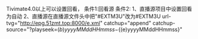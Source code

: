 



Tivimate4.0以上可以设置回看，
条件1:回看源
条件2:  1、直播源项目中设置回看为自动
        2、直播源在直播源文件头中把"#EXTM3U"改为#EXTM3U url-tvg="http://epg.51zmt.top:8000/e.xml" catchup="append" catchup-source="?playseek=${(b)yyyyMMddHHmmss}-${(e)yyyyMMddHHmmss}"

